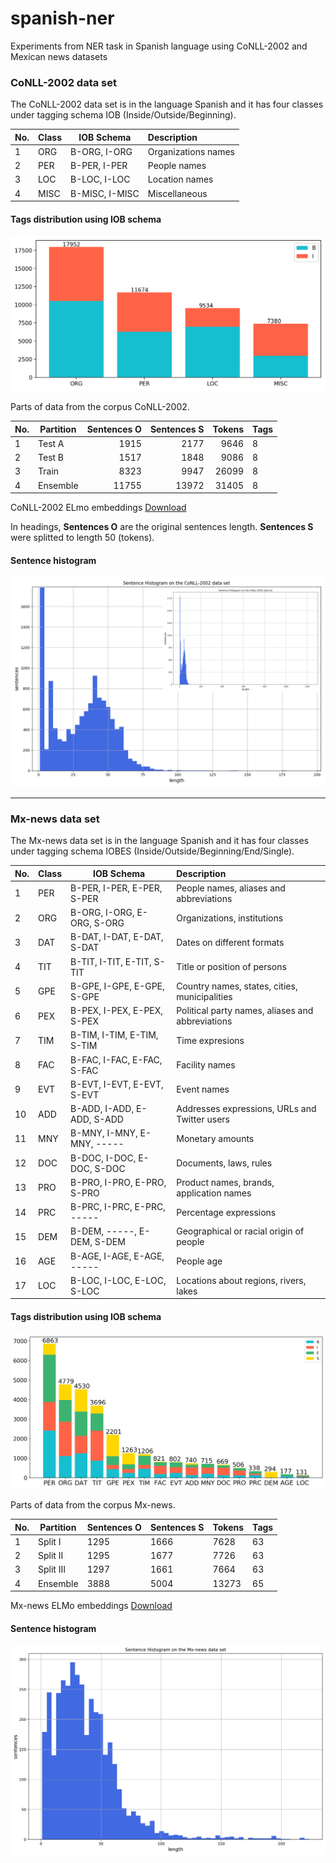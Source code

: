 # spanish-ner
Experiments from NER task in Spanish language using CoNLL-2002 and Mexican news datasets

### CoNLL-2002 data set

The CoNLL-2002 data set is in the language Spanish and it has four classes under tagging schema IOB (Inside/Outside/Beginning).

No.| Class | IOB Schema   | Description
---|-------|--------------|:-----------
1  | ORG   | B-ORG, I-ORG | Organizations names
2  | PER   | B-PER, I-PER | People names
3  | LOC   | B-LOC, I-LOC | Location names
4  | MISC  | B-MISC, I-MISC | Miscellaneous

#### Tags distribution using IOB schema
![conll_tags_distribution](./img/conll_tags-dist.png)

Parts of data from the corpus CoNLL-2002.

No.| Partition | Sentences O | Sentences S | Tokens | Tags
---|-----------|------------:|------------:|-------:|---
1  | Test A| 1915 | 2177 | 9646 | 8
2  | Test B| 1517 | 1848 | 9086 | 8
3  | Train| 8323 | 9947 | 26099 | 8
4  | Ensemble| 11755 | 13972 | 31405 | 8

CoNLL-2002 ELmo embeddings [Download](http://148.228.13.30/spanish-ner/data/conll-2002-spanish.full.elmo.tar.gz)

In headings, **Sentences O** are the original sentences length. **Sentences S** were splitted to length 50 (tokens).


#### Sentence histogram

![conll_sentences](./img/conll_sentences.png)

***

### Mx-news data set

The Mx-news data set is in the language Spanish and it has four classes under tagging schema IOBES (Inside/Outside/Beginning/End/Single).

No.| Class | IOB Schema                | Description
---|-------|---------------------------|:----------------------------------------------------------
1  |  PER | B-PER, I-PER, E-PER, S-PER | People names, aliases and abbreviations
2  |  ORG | B-ORG, I-ORG, E-ORG, S-ORG | Organizations, institutions
3  |  DAT | B-DAT, I-DAT, E-DAT, S-DAT | Dates on different formats
4  |  TIT | B-TIT, I-TIT, E-TIT, S-TIT | Title or position of persons
5  |  GPE | B-GPE, I-GPE, E-GPE, S-GPE | Country names, states, cities, municipalities
6  |  PEX | B-PEX, I-PEX, E-PEX, S-PEX | Political party names, aliases and abbreviations
7  |  TIM | B-TIM, I-TIM, E-TIM, S-TIM | Time expresions
8  |  FAC | B-FAC, I-FAC, E-FAC, S-FAC | Facility names
9  |  EVT | B-EVT, I-EVT, E-EVT, S-EVT | Event names
10 | ADD | B-ADD, I-ADD, E-ADD, S-ADD | Addresses expressions, URLs and Twitter users
11 | MNY | B-MNY, I-MNY, E-MNY, ----- | Monetary amounts
12 | DOC | B-DOC, I-DOC, E-DOC, S-DOC | Documents, laws, rules
13 | PRO | B-PRO, I-PRO, E-PRO, S-PRO | Product names, brands, application names
14 | PRC | B-PRC, I-PRC, E-PRC, ----- | Percentage expressions
15 | DEM | B-DEM, -----, E-DEM, S-DEM | Geographical or racial origin of people
16 | AGE | B-AGE, I-AGE, E-AGE, ----- | People age
17 | LOC | B-LOC, I-LOC, E-LOC, S-LOC | Locations about regions, rivers, lakes

#### Tags distribution using IOB schema
![conll_tags_distribution](./img/mx_tags-dist.png)

Parts of data from the corpus Mx-news.

No.| Partition | Sentences O | Sentences S | Tokens | Tags
---|---------|------|------|------|---
1  | Split I | 1295 | 1666 | 7628 | 63
2  | Split II | 1295 | 1677 | 7726 | 63
3  | Split III | 1297 | 1661 | 7664 | 63
4  | Ensemble | 3888 | 5004 | 13273 | 65

Mx-news ELMo embeddings [Download](http://148.228.13.30/spanish-ner/data/mx-news.spanish.full.elmo.tar.gz)

#### Sentence histogram

![mx-news_sentneces](./img/mx_sentences.png)





















